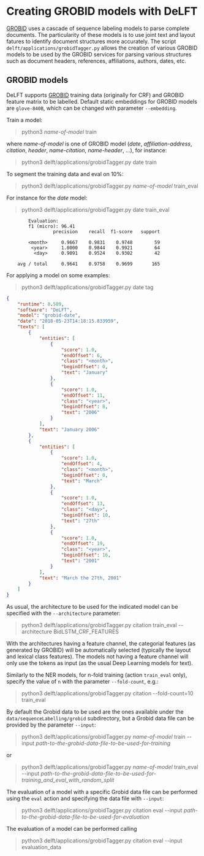 # Creating GROBID models with DeLFT

[GROBID](https://github.com/kermitt2/grobid) uses a cascade of sequence labeling models to parse complete documents. The particularity of these models is to use joint text and layout fatures to identify document structures more accurately. The script `delft/applications/grobidTagger.py` allows the creation of various GROBID models to be used by the GROBID services for parsing various structures such as document headers, references, affiliations, authors, dates, etc.

## GROBID models

DeLFT supports [GROBID](https://github.com/kermitt2/grobid) training data (originally for CRF) and GROBID feature matrix to be labelled. Default static embeddings for GROBID models are `glove-840B`, which can be changed with parameter `--embedding`. 

Train a model:

> python3  *name-of-model* train

where *name-of-model* is one of GROBID model (_date_, _affiliation-address_, _citation_, _header_, _name-citation_, _name-header_, ...), for instance:

> python3 delft/applications/grobidTagger.py date train

To segment the training data and eval on 10%:

> python3 delft/applications/grobidTagger.py *name-of-model* train_eval

For instance for the _date_ model:

> python3 delft/applications/grobidTagger.py date train_eval

```text
        Evaluation:
        f1 (micro): 96.41
                 precision    recall  f1-score   support

        <month>     0.9667    0.9831    0.9748        59
         <year>     1.0000    0.9844    0.9921        64
          <day>     0.9091    0.9524    0.9302        42

    avg / total     0.9641    0.9758    0.9699       165
```

For applying a model on some examples:

> python3 delft/applications/grobidTagger.py date tag

```json
{
    "runtime": 0.509,
    "software": "DeLFT",
    "model": "grobid-date",
    "date": "2018-05-23T14:18:15.833959",
    "texts": [
        {
            "entities": [
                {
                    "score": 1.0,
                    "endOffset": 6,
                    "class": "<month>",
                    "beginOffset": 0,
                    "text": "January"
                },
                {
                    "score": 1.0,
                    "endOffset": 11,
                    "class": "<year>",
                    "beginOffset": 8,
                    "text": "2006"
                }
            ],
            "text": "January 2006"
        },
        {
            "entities": [
                {
                    "score": 1.0,
                    "endOffset": 4,
                    "class": "<month>",
                    "beginOffset": 0,
                    "text": "March"
                },
                {
                    "score": 1.0,
                    "endOffset": 13,
                    "class": "<day>",
                    "beginOffset": 10,
                    "text": "27th"
                },
                {
                    "score": 1.0,
                    "endOffset": 19,
                    "class": "<year>",
                    "beginOffset": 16,
                    "text": "2001"
                }
            ],
            "text": "March the 27th, 2001"
        }
    ]
}
```

As usual, the architecture to be used for the indicated model can be specified with the `--architecture` parameter:

> python3 delft/applications/grobidTagger.py citation train_eval --architecture BidLSTM_CRF_FEATURES

With the architectures having a feature channel, the categorial features (as generated by GROBID) will be automatically selected (typically the layout and lexical class features). The models not having a feature channel will only use the tokens as input (as the usual Deep Learning models for text). 

Similarly to the NER models, for n-fold training (action `train_eval` only), specify the value of `n` with the parameter `--fold-count`, e.g.:

> python3 delft/applications/grobidTagger.py citation --fold-count=10 train_eval

By default the Grobid data to be used are the ones available under the `data/sequenceLabelling/grobid` subdirectory, but a Grobid data file can be provided by the parameter `--input`: 

> python3 delft/applications/grobidTagger.py *name-of-model* train --input *path-to-the-grobid-data-file-to-be-used-for-training*

or 

> python3 delft/applications/grobidTagger.py *name-of-model* train_eval --input *path-to-the-grobid-data-file-to-be-used-for-training_and_eval_with_random_split*

The evaluation of a model with a specific Grobid data file can be performed using the `eval` action and specifying the data file with `--input`: 

> python3 delft/applications/grobidTagger.py citation eval --input *path-to-the-grobid-data-file-to-be-used-for-evaluation*


The evaluation of a model can be performed calling 

> python3 delft/applications/grobidTagger.py citation eval --input evaluation_data

